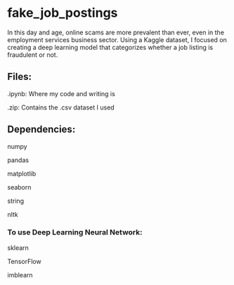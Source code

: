 # fake_job_postings
In this day and age, online scams are more prevalent than ever, even in the employment services business sector. Using a Kaggle dataset, I focused on creating a deep learning model that categorizes whether a job listing is fraudulent or not. 
## Files:
.ipynb: Where my code and writing is

.zip: Contains the .csv dataset I used
## Dependencies:

numpy

pandas

matplotlib

seaborn

string

nltk

### To use Deep Learning Neural Network:

sklearn

TensorFlow

imblearn
